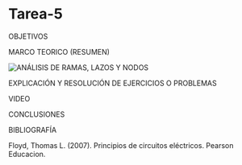 # Tarea-5

OBJETIVOS

MARCO TEORICO (RESUMEN)

![ANÁLISIS DE RAMAS, LAZOS Y NODOS](https://user-images.githubusercontent.com/116812951/209007125-1a6638de-75a4-42e3-9671-7ddd9ef1d7a8.png)

EXPLICACIÓN Y RESOLUCIÓN DE EJERCICIOS O PROBLEMAS

VIDEO

CONCLUSIONES

BIBLIOGRAFÍA

Floyd, Thomas L. (2007). Principios de circuitos eléctricos. Pearson Educacion.
